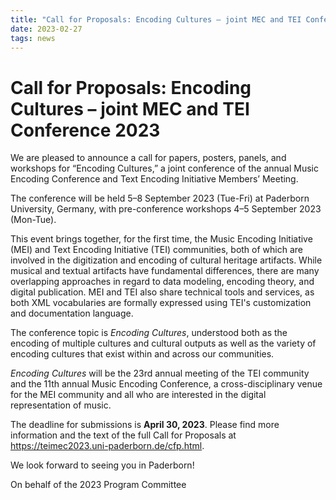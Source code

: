 ```yaml
---
title: "Call for Proposals: Encoding Cultures – joint MEC and TEI Conference 2023"
date: 2023-02-27
tags: news
---
```

# Call for Proposals: Encoding Cultures – joint MEC and TEI Conference 2023
We are pleased to announce a call for papers, posters, panels, and workshops for “Encoding Cultures,” a joint conference of the annual Music Encoding Conference and Text Encoding Initiative Members’ Meeting.


The conference will be held 5–8 September 2023 (Tue-Fri) at Paderborn University, Germany, with pre-conference workshops 4–5 September 2023 (Mon-Tue).


This event brings together, for the first time, the Music Encoding Initiative (MEI) and Text Encoding Initiative (TEI) communities, both of which are involved in the digitization and encoding of cultural heritage artifacts. While musical and textual artifacts have fundamental differences, there are many overlapping approaches in regard to data modeling, encoding theory, and digital publication. MEI and TEI also share technical tools and services, as both XML vocabularies are formally expressed using TEI's customization and documentation language.


The conference topic is *Encoding Cultures*, understood both as the encoding of multiple cultures and cultural outputs as well as the variety of encoding cultures that exist within and across our communities.


*Encoding Cultures* will be the 23rd annual meeting of the TEI community and the 11th annual Music Encoding Conference, a cross-disciplinary venue for the MEI community and all who are interested in the digital representation of music.


The deadline for submissions is **April 30, 2023**. Please find more information and the text of the full Call for Proposals at <https://teimec2023.uni-paderborn.de/cfp.html>.


We look forward to seeing you in Paderborn!


On behalf of the 2023 Program Committee

